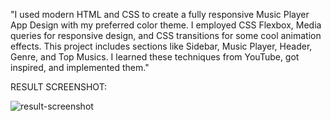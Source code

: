 "I used modern HTML and CSS to create a fully responsive Music Player App Design with my preferred color theme.
I employed CSS Flexbox, Media queries for responsive design, and CSS transitions for some cool animation effects.
This project includes sections like Sidebar, Music Player, Header, Genre, and Top Musics.
I learned these techniques from YouTube, got inspired, and implemented them."

RESULT SCREENSHOT:

![result-screenshot](https://github.com/Drishyaraju/Self-Learning-Projects/assets/114589884/db4cbb9e-ab53-49b9-8781-350f913a3222)
